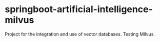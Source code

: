 # springboot-artificial-intelligence-milvus
Project for the integration and use of vector databases. Testing Milvus.
